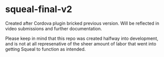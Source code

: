 # squeal-final-v2
Created after Cordova plugin bricked previous version. Will be reflected in video submissions and further documentation. 

Please keep in mind that this repo was created halfway into development, and is not at all represenative of the sheer amount of labor that went into getting Squeal to function as intended. 
